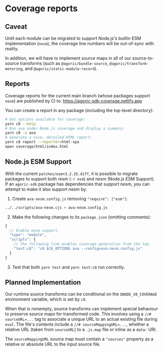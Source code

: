 # Coverage reports

## Caveat

Until each module can be migrated to support Node.js's builtin ESM
implementation (`nesm`), the coverage line numbers will be out-of-sync with
reality.

In addition, we will have to implement source maps in all of our
source-to-source transforms (such as `@agoric/bundle-source`,
`@agoric/transform-metering`, and `@agoric/static-module-record`).

## Reports

Coverage reports for the current main branch (whose packages support `nesm`) are
published by CI to: https://agoric-sdk-coverage.netlify.app

You can create a report in any package (including the top-level directory):

```sh
# Get options available for coverage:
yarn c8 --help
# Run ava under Node.js coverage and display a summary:
yarn c8 -a ava
# Generate a nice, detailed HTML report:
yarn c8 report --reporter=html-spa
open coverage/html/index.html
```

## Node.js ESM Support

With the current `patches/esm+3.2.25.diff`, it is possible to migrate packages
to support both resm (`-r esm`) and nesm (Node.js ESM Support).  If an
`agoric-sdk` package has dependencies that support nesm, you can attempt to make
it also support nesm by:

1. Create `ava-nesm.config.js` removing `"require": ["esm"]`:

```sh
../../scripts/ava-nesm.cjs > ava-nesm.config.js
```

2. Make the following changes to its `package.json` (omitting comments):

```js
{
  // Enable nesm support.
  "type": "module",
  "scripts": {
    // The following line enables coverage generation from the top.
    "test:c8": "c8 $C8_OPTIONS ava --config=ava-nesm.config.js"
  }
}
```

3. Test that both `yarn test` and `yarn test:c8` run correctly.

## Planned Implementation

Our runtime source transforms can be conditional on the `$NODE_V8_COVERAGE`
environment variable, which is set by `c8`.

When that is nonempty, source transforms can implement special behaviour to
preserve source maps for transformed code.  This involves using a `//#
sourceURL=...` tag to associate a unique URL to an actual existing file during
`eval`.  The file's contents include a `//# sourceMappingURL=...`, whether a
relative URL (taken from `sourceURL`) to a `.js.map` file or inline as a `data:`
URI.


The `sourceMappingURL` source map must contain a `"sources"` property as a
relative or absolute URL to the input source file.
